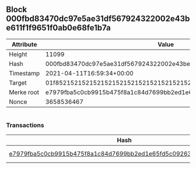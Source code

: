 ## Block 000fbd83470dc97e5ae31df567924322002e43be611f1f9651f0ab0e68fe1b7a

Attribute | Value
--- | ---
Height | 11099
Hash | 000fbd83470dc97e5ae31df567924322002e43be611f1f9651f0ab0e68fe1b7a
Timestamp | 2021-04-11T16:59:34+00:00
Target | 01f8521521521521521521521521521521521521521521521521521521521521
Merke root | e7979fba5c0cb9915b475f8a1c84d7699bb2ed1e65fd5c09263791a33306005c
Nonce | 3658536467

```

```

### Transactions

Hash | Amount
--- | ---
[e7979fba5c0cb9915b475f8a1c84d7699bb2ed1e65fd5c09263791a33306005c](e7979fba5c0cb9915b475f8a1c84d7699bb2ed1e65fd5c09263791a33306005c.md) | 10.00000000 SKEPTI 
